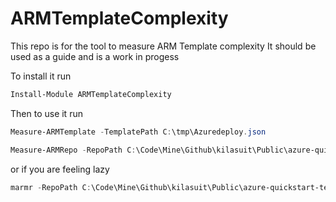 # ARMTemplateComplexity

This repo is for the tool to measure ARM Template complexity
It should be used as a guide and is a work in progess

To install it run 
```powershell
Install-Module ARMTemplateComplexity
```

Then to use it run
```powershell
Measure-ARMTemplate -TemplatePath C:\tmp\Azuredeploy.json
```

```powershell
Measure-ARMRepo -RepoPath C:\Code\Mine\Github\kilasuit\Public\azure-quickstart-templates\ -NumberOfTemplatesToTest 10 -TemplateTestType All -TemplateTestingPreference Serial 
```

or if you are feeling lazy

```powershell
marmr -RepoPath C:\Code\Mine\Github\kilasuit\Public\azure-quickstart-templates\ -no 50 -ttt All -ttp Serial 
```